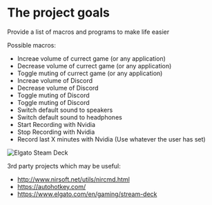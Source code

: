 # The project goals

Provide a list of macros and programs to make life easier

Possible macros:
  * Increae volume of currect game (or any application)
  * Decrease volume of currect game (or any application)
  * Toggle muting of currect game (or any application)
  * Increae volume of Discord
  * Decrease volume of Discord
  * Toggle muting of Discord
  * Toggle muting of Discord
  * Switch default sound to speakers
  * Switch default sound to headphones
  * Start Recording with Nvidia
  * Stop Recording with Nvidia
  * Record last X minutes with Nvidia (Use whatever the user has set)

![Elgato Steam Deck](https://m.media-amazon.com/images/S/aplus-media/vc/1a63c827-959d-43e8-b20b-8925bd1d3752.jpg)


3rd party projects which may be useful:
  * http://www.nirsoft.net/utils/nircmd.html
  * https://autohotkey.com/ 
  * https://www.elgato.com/en/gaming/stream-deck

